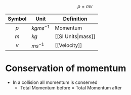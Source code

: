 $$p =mv$$

| Symbol | Unit | Definition |
| :--: | ---- | ---- |
| $p$ | $kgms^{-1}$ | Momentum |
| $m$ | $kg$ | [[SI Units\|mass]] |
| $v$ | $ms^{-1}$ | [[Velocity]] |

# Conservation of momentum
- In a collision all momentum is conserved
	- Total Momentum before = Total Momentum after
